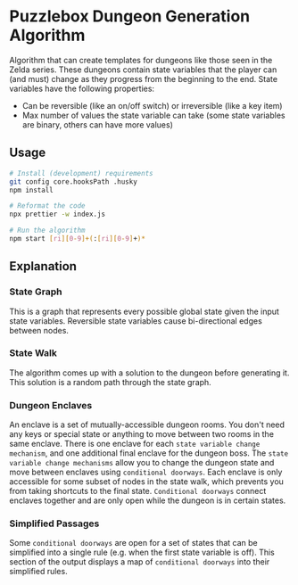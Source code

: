 # Puzzlebox Dungeon Generation Algorithm
Algorithm that can create templates for dungeons like those seen in the Zelda series.
These dungeons contain state variables that the player can (and must) change as they progress from the beginning to the end.
State variables have the following properties:
- Can be reversible (like an on/off switch) or irreversible (like a key item)
- Max number of values the state variable can take (some state variables are binary, others can have more values)

## Usage

```bash
# Install (development) requirements
git config core.hooksPath .husky
npm install

# Reformat the code
npx prettier -w index.js

# Run the algorithm
npm start [ri][0-9]+(:[ri][0-9]+)*
```

## Explanation
### State Graph
This is a graph that represents every possible global state given the input state variables.
Reversible state variables cause bi-directional edges between nodes.

### State Walk
The algorithm comes up with a solution to the dungeon before generating it.
This solution is a random path through the state graph.

### Dungeon Enclaves
An enclave is a set of mutually-accessible dungeon rooms.
You don't need any keys or special state or anything to move between two rooms in the same enclave.
There is one enclave for each `state variable change mechanism`, and one additional final enclave for the dungeon boss.
The `state variable change mechanisms` allow you to change the dungeon state and move between enclaves using `conditional doorways`.
Each enclave is only accessible for some subset of nodes in the state walk, which prevents you from taking shortcuts to the final state.
`Conditional doorways` connect enclaves together and are only open while the dungeon is in certain states.

### Simplified Passages
Some `conditional doorways` are open for a set of states that can be simplified into a single rule (e.g. when the first state variable is off).
This section of the output displays a map of `conditional doorways` into their simplified rules.
